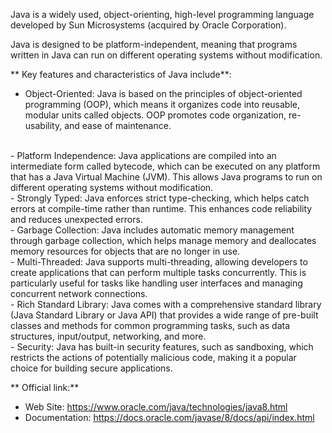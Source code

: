 Java is a widely used, object-orienting, high-level programming language developed by Sun Microsystems (acquired by Oracle Corporation).

Java is designed to be platform-independent, meaning that programs written in Java can run on different operating systems without modification.

** Key features and characteristics of Java include**:

- Object-Oriented: Java is based on the principles of object-oriented programming (OOP), which means it organizes code into reusable, modular units called objects. OOP promotes code organization, re-usability, and ease of maintenance.
<br>
- Platform Independence: Java applications are compiled into an intermediate form called bytecode, which can be executed on any platform that has a Java Virtual Machine (JVM). This allows Java programs to run on different operating systems without modification.
<br>
- Strongly Typed: Java enforces strict type-checking, which helps catch errors at compile-time rather than runtime. This enhances code reliability and reduces unexpected errors.
<br>
- Garbage Collection: Java includes automatic memory management through garbage collection, which helps manage memory and deallocates memory resources for objects that are no longer in use.
<br>
- Multi-Threaded: Java supports multi-threading, allowing developers to create applications that can perform multiple tasks concurrently. This is particularly useful for tasks like handling user interfaces and managing concurrent network connections.
<br>
- Rich Standard Library: Java comes with a comprehensive standard library (Java Standard Library or Java API) that provides a wide range of pre-built classes and methods for common programming tasks, such as data structures, input/output, networking, and more.
<br>
- Security: Java has built-in security features, such as sandboxing, which restricts the actions of potentially malicious code, making it a popular choice for building secure applications.


** Official link:**
- Web Site: https://www.oracle.com/java/technologies/java8.html
- Documentation: https://docs.oracle.com/javase/8/docs/api/index.html



